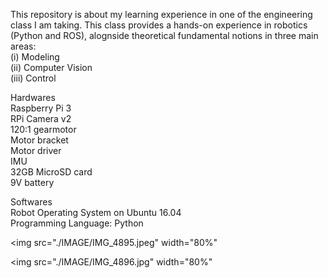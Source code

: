 This repository is about my learning experience in one of the engineering class I am taking. 
This class provides a hands-on experience in robotics (Python and ROS), alognside theoretical fundamental notions in three main areas: <br />
(i) Modeling <br />
(ii) Computer Vision <br />
(iii) Control <br />

Hardwares <br />
Raspberry Pi 3             <br />
RPi Camera v2 <br />
120:1 gearmotor <br />
Motor bracket <br />
Motor driver <br />
IMU <br />
32GB MicroSD card <br />
9V battery <br />

Softwares <br />
Robot Operating System on Ubuntu 16.04  <br />
Programming Language: Python <br />

<img src="./IMAGE/IMG_4895.jpeg" width="80%" <br />


<img src="./IMAGE/IMG_4896.jpg" width="80%" <br />
